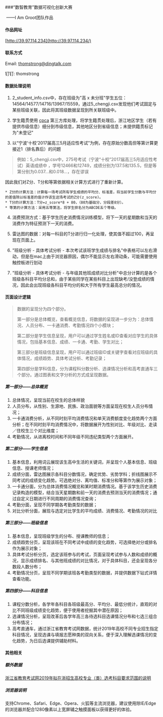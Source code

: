 ###“数智教育”数据可视化创新大赛

​						——I Am Groot团队作品

#### 作品网址

[http://39.97.114.234](http://39.97.114.234/)

#### 联系方式

Email: thomstrong@dingtalk.com 

钉钉: thomstrong

#### 数据处理说明

1. 2_student_info.csv中，存在班级为"高 x 未分班"学生五位：14564/14577/14716/13967/15559，通过5_chengji.csv发现他们考试固定与某些班级关联，因此将其班级数据呈现到所关联班级中。

2. 学生籍贯使用 [cpca](https://github.com/DQinYuan/chinese_province_city_area_mapper) 第三方库处理，将学生籍贯处理后，浙江地区学生（若有提供市级信息）细分到市级信息，其他地区分到省级信息；未提供籍贯标记为"未登记"

3. 以“宁波‘十校’2017届高三5月适应性考试”为例，存在原始分数高但等第计算更接近1（排名靠后）的问题

  > 例如：5_chengji.csv中，275号考试（宁波“十校”2017届高三5月适应性考试）英语成绩中 ，学号12466和12749，成绩分别为137.5和135.5，但是等第分别为0.037…和0.018…，存在谬误

  因此我们对Z分、T分和等第依据相关计算方式进行了重新计算。

    * Z分的计算方法：计算每一场考试所有学生成绩的平均分、标准差，将当前学生分数与平均分的差值除以标准差的值计作该生这场考试的Z分(z_score)。
    * T分的计算方法：T分=z_score*8 + 80，（80为基础分，分段差8分）。
    * 等第的计算方法：采用五等第法，将学生排名分为ABCDE五个等级。

4. 消费预测方式：基于学生历史消费情况训练模型，将下一天的星期数和当天的消费作为特征预测下一天的消费。

5. 雷达图的数据：对每一科目的T分进行归一化处理，使其值不超过100，再呈现在页面上。

6. "班级分析 - 具体考试分析 - 本次考试该班学生成绩与排名"中表格可以左右滑动，但是在mac上由于浏览器原因，偶尔不能显示左右滑动条，可能需要使用触控板进行划动

7. "班级分析 - 具体考试分析 - 与年级其他班成绩对比分析"中总分计算的是各个班级各科目平均分总和，由于某些同学在某些科目上出现缺考/没登成绩的情况，因此会出现班级各科目平均分的和大于所有学生最高总分的情况。

#### 页面设计逻辑

> 数据的呈现分为四个部分。
>
> 第一部分是总体概览，查看概览信息，将数据的呈现进一步分为：总体情况、人员分布、一卡通消费、考勤情况四个小模块；
>
> 第二部分是学生信息呈现，用户可以通过学生姓名或ID查看对应学生的具体情况，包括基本信息、成绩、一卡通、考勤、学生对比；
>
> 第三部分是班级信息呈现，用户可以通过班级ID或关键字查看对应班级的具体情况，成绩趋势、具体考试分析、考勤记录；
>
> 第四部分是学科信息，分为课程科分数分析、选课情况分析和高考直通车三个部分。通过图表和文字分析的方式成呈现数据。

##### 第一部分——总体概览

1. 总体情况，呈现当前在校生的总体样貌
2. 人员分布，从性别、生源地、民族、政治面貌等方面呈现在校生人员分布情况；
3. 一卡通消费分析，从不同时刻平均消费情况和单天消费额度变化趋势两个方面分析；在不同时刻平均消费情况中，将数据展开为性别对比、年级对比、走读／住校生三个对比维度；
4. 考勤情况，从进离校时间和不同年级不同违纪类型两个方面展开。

#####  第二部分——学生信息

1. 基本信息，利用词云展现该生高中生活的关键词，并呈现个人基本信息、班级信息、授课老师情况；
2. 成绩分面，雷达图展示各科目分数情况，确定优势、劣势学科；折线图展示不同考试的成绩变化趋势。可选绝对分、离均值、标准分和等第作为展示对象；
3. 一卡通分面，分为总体消费情况概览和某时期消费情况。基于该学生历史消费记录构造的模型，结合当天星期数和前一天的消费去预测当天的消费情况；通过自定义日期进行不同周期的消费情况查询；
4. 考勤分面，呈现不同学期各考勤类型的数据；
5. 对比分析分面，展现与选定对比学生的平均成绩、消费情况、考勤情况的对比

##### 第三部分——班级信息

1. 基本信息，呈现班级学生的分布、授课教师的信息；
2. 成绩趋势分页，呈现该班在不同考试中成绩的变化趋势，可选择绝对分或排名作为展示对象；
3. 具体考试分析分页，选定该班参与的考试，页面呈现考试参与人数和成绩的概况，显示成绩排名、与其他班成绩的对比情况，对于具体科目，还会呈现各分数段人数分布；
4. 考勤情况分页，呈现不同学期该班各考勤类型的数据，并提供数据下钻式详情查看功能。

##### 第四部分——科目信息

1. 课程分数分析，各学年各科目各班级最高分、平均分、最低分统计，直观的对比不同班级成绩变化趋势，便于使用者挖掘其中潜在原因；
2. 选课情况分析，呈现改革后各学年高三各待选科目选课情况分布和七选三组合分布情况；
3. 高考直通车，通过浙江省教育考试网数据，统计2019年高校不同专业招生指定科目情况，呈现选课与填报志愿种类的双向关系，便于深入理解选课情况的变化趋势，为日后选课提供辅助材料。

#### 其他相关

##### 额外数据

[浙江省教育考试网2019年拟在浙招生高校专业（类）选考科目要求范围的说明](http://zt.zjzs.net/xk2019/allcollege.html)


##### 浏览器说明

支持Chrome、Safari、Edge、Opera、火狐等主流浏览器，建议使用除IE/Edge的浏览器并配合1280像素以上宽屏辅之触摸面板以获得更好的体验。

